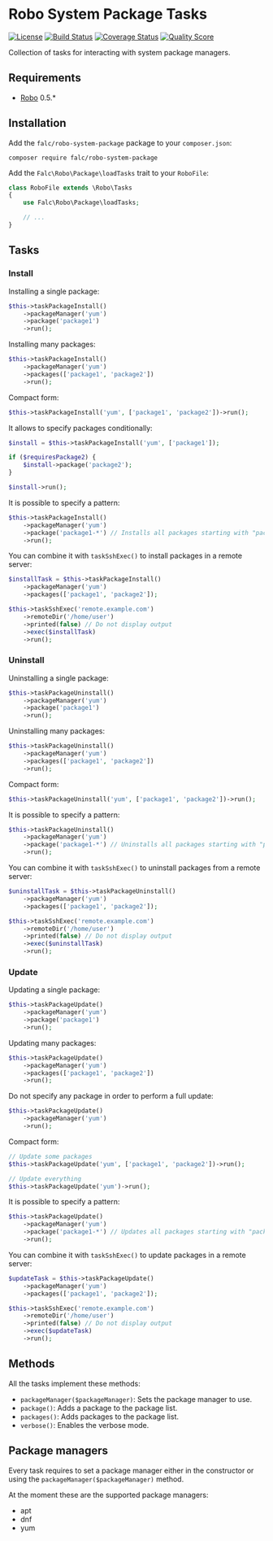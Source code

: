 # Robo System Package Tasks

[![License](https://img.shields.io/packagist/l/falc/robo-system-package.svg?style=flat-square)](LICENSE)
[![Build Status](https://img.shields.io/travis/Falc/RoboSystemPackage.svg?style=flat-square)](https://travis-ci.org/Falc/RoboSystemPackage)
[![Coverage Status](https://img.shields.io/scrutinizer/coverage/g/Falc/RoboSystemPackage.svg?style=flat-square)](https://scrutinizer-ci.com/g/Falc/RoboSystemPackage/)
[![Quality Score](https://img.shields.io/scrutinizer/g/Falc/RoboSystemPackage.svg?style=flat-square)](https://scrutinizer-ci.com/g/Falc/RoboSystemPackage/)

Collection of tasks for interacting with system package managers.

## Requirements

+ [Robo](http://robo.li/) 0.5.*

## Installation

Add the `falc/robo-system-package` package to your `composer.json`:

```
composer require falc/robo-system-package
```

Add the `Falc\Robo\Package\loadTasks` trait to your `RoboFile`:

```php
class RoboFile extends \Robo\Tasks
{
    use Falc\Robo\Package\loadTasks;

    // ...
}
```

## Tasks

### Install

Installing a single package:

```php
$this->taskPackageInstall()
    ->packageManager('yum')
    ->package('package1')
    ->run();
```

Installing many packages:

```php
$this->taskPackageInstall()
    ->packageManager('yum')
    ->packages(['package1', 'package2'])
    ->run();
```

Compact form:

```php
$this->taskPackageInstall('yum', ['package1', 'package2'])->run();
```

It allows to specify packages conditionally:

```php
$install = $this->taskPackageInstall('yum', ['package1']);

if ($requiresPackage2) {
    $install->package('package2');
}

$install->run();
```

It is possible to specify a pattern:

```php
$this->taskPackageInstall()
    ->packageManager('yum')
    ->package('package1-*') // Installs all packages starting with "package1-"
    ->run();
```

You can combine it with `taskSshExec()` to install packages in a remote server:

```php
$installTask = $this->taskPackageInstall()
    ->packageManager('yum')
    ->packages(['package1', 'package2']);

$this->taskSshExec('remote.example.com')
    ->remoteDir('/home/user')
    ->printed(false) // Do not display output
    ->exec($installTask)
    ->run();
```

### Uninstall

Uninstalling a single package:

```php
$this->taskPackageUninstall()
    ->packageManager('yum')
    ->package('package1')
    ->run();
```

Uninstalling many packages:

```php
$this->taskPackageUninstall()
    ->packageManager('yum')
    ->packages(['package1', 'package2'])
    ->run();
```

Compact form:

```php
$this->taskPackageUninstall('yum', ['package1', 'package2'])->run();
```

It is possible to specify a pattern:

```php
$this->taskPackageUninstall()
    ->packageManager('yum')
    ->package('package1-*') // Uninstalls all packages starting with "package1-"
    ->run();
```

You can combine it with `taskSshExec()` to uninstall packages from a remote server:

```php
$uninstallTask = $this->taskPackageUninstall()
    ->packageManager('yum')
    ->packages(['package1', 'package2']);

$this->taskSshExec('remote.example.com')
    ->remoteDir('/home/user')
    ->printed(false) // Do not display output
    ->exec($uninstallTask)
    ->run();
```

### Update

Updating a single package:

```php
$this->taskPackageUpdate()
    ->packageManager('yum')
    ->package('package1')
    ->run();
```

Updating many packages:

```php
$this->taskPackageUpdate()
    ->packageManager('yum')
    ->packages(['package1', 'package2'])
    ->run();
```

Do not specify any package in order to perform a full update:

```php
$this->taskPackageUpdate()
    ->packageManager('yum')
    ->run();
```

Compact form:

```php
// Update some packages
$this->taskPackageUpdate('yum', ['package1', 'package2'])->run();

// Update everything
$this->taskPackageUpdate('yum')->run();
```

It is possible to specify a pattern:

```php
$this->taskPackageUpdate()
    ->packageManager('yum')
    ->package('package1-*') // Updates all packages starting with "package1-"
    ->run();
```

You can combine it with `taskSshExec()` to update packages in a remote server:

```php
$updateTask = $this->taskPackageUpdate()
    ->packageManager('yum')
    ->packages(['package1', 'package2']);

$this->taskSshExec('remote.example.com')
    ->remoteDir('/home/user')
    ->printed(false) // Do not display output
    ->exec($updateTask)
    ->run();
```

## Methods

All the tasks implement these methods:
 * `packageManager($packageManager)`: Sets the package manager to use.
 * `package()`: Adds a package to the package list.
 * `packages()`: Adds packages to the package list.
 * `verbose()`: Enables the verbose mode.

## Package managers

Every task requires to set a package manager either in the constructor or using the `packageManager($packageManager)` method.

At the moment these are the supported package managers:
* apt
* dnf
* yum
